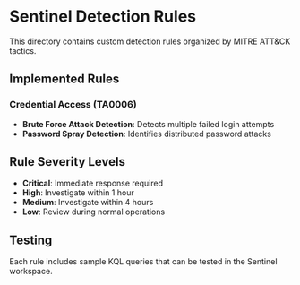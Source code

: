 # Sentinel Detection Rules

This directory contains custom detection rules organized by MITRE ATT&CK tactics.

## Implemented Rules

### Credential Access (TA0006)
- **Brute Force Attack Detection**: Detects multiple failed login attempts
- **Password Spray Detection**: Identifies distributed password attacks

## Rule Severity Levels
- **Critical**: Immediate response required
- **High**: Investigate within 1 hour
- **Medium**: Investigate within 4 hours
- **Low**: Review during normal operations

## Testing
Each rule includes sample KQL queries that can be tested in the Sentinel workspace.

